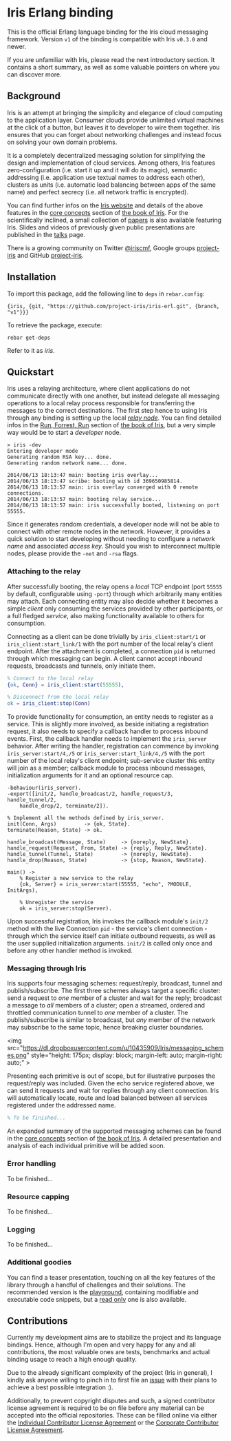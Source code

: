   Iris Erlang binding
=======================

This is the official Erlang language binding for the Iris cloud messaging framework. Version `v1` of the binding is compatible with Iris `v0.3.0` and newer.

If you are unfamiliar with Iris, please read the next introductory section. It contains a short summary, as well as some valuable pointers on where you can discover more.

  Background
-------------------

Iris is an attempt at bringing the simplicity and elegance of cloud computing to the application layer. Consumer clouds provide unlimited virtual machines at the click of a button, but leaves it to developer to wire them together. Iris ensures that you can forget about networking challenges and instead focus on solving your own domain problems.

It is a completely decentralized messaging solution for simplifying the design and implementation of cloud services. Among others, Iris features zero-configuration (i.e. start it up and it will do its magic), semantic addressing (i.e. application use textual names to address each other), clusters as units (i.e. automatic load balancing between apps of the same name) and perfect secrecy (i.e. all network traffic is encrypted).

You can find further infos on the [Iris website](http://iris.karalabe.com) and details of the above features in the [core concepts](http://iris.karalabe.com/book/core_concepts) section of [the book of Iris](http://iris.karalabe.com/book). For the scientifically inclined, a small collection of [papers](http://iris.karalabe.com/papers) is also available featuring Iris. Slides and videos of previously given public presentations are published in the [talks](http://iris.karalabe.com/talks) page.

There is a growing community on Twitter [@iriscmf](https://twitter.com/iriscmf), Google groups [project-iris](https://groups.google.com/group/project-iris) and GitHub [project-iris](https://github.com/project-iris).

  Installation
----------------

To import this package, add the following line to `deps` in `rebar.config`:

    {iris, {git, "https://github.com/project-iris/iris-erl.git", {branch, "v1"}}}

To retrieve the package, execute:

    rebar get-deps

Refer to it as _iris_.

  Quickstart
--------------

Iris uses a relaying architecture, where client applications do not communicate directly with one another, but instead delegate all messaging operations to a local relay process responsible for transferring the messages to the correct destinations. The first step hence to using Iris through any binding is setting up the local [_relay_ _node_](http://iris.karalabe.com/downloads). You can find detailed infos in the [Run, Forrest, Run](http://iris.karalabe.com/book/run_forrest_run) section of [the book of Iris](http://iris.karalabe.com/book), but a very simple way would be to start a _developer_ node.

    > iris -dev
    Entering developer mode
    Generating random RSA key... done.
    Generating random network name... done.

    2014/06/13 18:13:47 main: booting iris overlay...
    2014/06/13 18:13:47 scribe: booting with id 369650985814.
    2014/06/13 18:13:57 main: iris overlay converged with 0 remote connections.
    2014/06/13 18:13:57 main: booting relay service...
    2014/06/13 18:13:57 main: iris successfully booted, listening on port 55555.

Since it generates random credentials, a developer node will not be able to connect with other remote nodes in the network. However, it provides a quick solution to start developing without needing to configure a _network_ _name_ and associated _access_ _key_. Should you wish to interconnect multiple nodes, please provide the `-net` and `-rsa` flags.

### Attaching to the relay

After successfully booting, the relay opens a _local_ TCP endpoint (port `55555` by default, configurable using `-port`) through which arbitrarily many entities may attach. Each connecting entity may also decide whether it becomes a simple _client_ only consuming the services provided by other participants, or a full fledged _service_, also making functionality available to others for consumption.

Connecting as a client can be done trivially by `iris_client:start/1` or `iris_client:start_link/1` with the port number of the local relay's client endpoint. After the attachment is completed, a connection `pid` is returned through which messaging can begin. A client cannot accept inbound requests, broadcasts and tunnels, only initiate them.

```erlang
% Connect to the local relay
{ok, Conn} = iris_client:start(55555),

% Disconnect from the local relay
ok = iris_client:stop(Conn)
```

To provide functionality for consumption, an entity needs to register as a service. This is slightly more involved, as beside initiating a registration request, it also needs to specify a callback handler to process inbound events. First, the callback handler needs to implement the `iris_server` behavior. After writing the handler, registration can commence by invoking `iris_server:start/4,/5` or `iris_server:start_link/4,/5` with the port number of the local relay's client endpoint; sub-service cluster this entity will join as a member; callback module to process inbound messages, initialization arguments for it and an optional resource cap.

```
-behaviour(iris_server).
-export([init/2, handle_broadcast/2, handle_request/3, handle_tunnel/2,
	handle_drop/2, terminate/2]).

% Implement all the methods defined by iris_server.
init(Conn, Args)         -> {ok, State}.
terminate(Reason, State) ->	ok.

handle_broadcast(Message, State)     -> {noreply, NewState}.
handle_request(Request, From, State) -> {reply, Reply, NewState}.
handle_tunnel(Tunnel, State)         -> {noreply, NewState}.
handle_drop(Reason, State)           -> {stop, Reason, NewState}.

main() ->
	% Register a new service to the relay
	{ok, Server} = iris_server:start(55555, "echo", ?MODULE, InitArgs),

	% Unregister the service
	ok = iris_server:stop(Server).
```

Upon successful registration, Iris invokes the callback module's `init/2` method with the live Connection `pid` - the service's client connection - through which the service itself can initiate outbound requests, as well as the user supplied initialization arguments. `init/2` is called only once and before any other handler method is invoked.

### Messaging through Iris

Iris supports four messaging schemes: request/reply, broadcast, tunnel and publish/subscribe. The first three schemes always target a specific cluster: send a request to _one_ member of a cluster and wait for the reply; broadcast a message to _all_ members of a cluster; open a streamed, ordered and throttled communication tunnel to _one_ member of a cluster. The publish/subscribe is similar to broadcast, but _any_ member of the network may subscribe to the same topic, hence breaking cluster boundaries.

<img src="https://dl.dropboxusercontent.com/u/10435909/Iris/messaging_schemes.png" style="height: 175px; display: block; margin-left: auto; margin-right: auto;" \>

Presenting each primitive is out of scope, but for illustrative purposes the request/reply was included. Given the echo service registered above, we can send it requests and wait for replies through any client connection. Iris will automatically locate, route and load balanced between all services registered under the addressed name.

```erlang
% To be finished...
```

An expanded summary of the supported messaging schemes can be found in the [core concepts](http://iris.karalabe.com/book/core_concepts) section of [the book of Iris](http://iris.karalabe.com/book). A detailed presentation and analysis of each individual primitive will be added soon.

### Error handling

To be finished...

### Resource capping

To be finished...

### Logging

To be finished...

### Additional goodies

You can find a teaser presentation, touching on all the key features of the library through a handful of challenges and their solutions. The recommended version is the [playground](http://play.iris.karalabe.com/talks/binds/erlang.slide), containing modifiable and executable code snippets, but a [read only](http://iris.karalabe.com/talks/binds/erlang.slide) one is also available.

  Contributions
-----------------

Currently my development aims are to stabilize the project and its language bindings. Hence, although I'm open and very happy for any and all contributions, the most valuable ones are tests, benchmarks and actual binding usage to reach a high enough quality.

Due to the already significant complexity of the project (Iris in general), I kindly ask anyone willing to pinch in to first file an [issue](https://github.com/project-iris/iris-erl/issues) with their plans to achieve a best possible integration :).

Additionally, to prevent copyright disputes and such, a signed contributor license agreement is required to be on file before any material can be accepted into the official repositories. These can be filled online via either the [Individual Contributor License Agreement](http://iris.karalabe.com/icla) or the [Corporate Contributor License Agreement](http://iris.karalabe.com/ccla).
